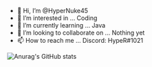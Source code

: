 - 👋 Hi, I’m @HyperNuke45
- 👀 I’m interested in ... Coding
- 🌱 I’m currently learning ... Java
- 💞️ I’m looking to collaborate on ... Nothing yet
- 📫 How to reach me ... Discord: HypeR#1021

![Anurag's GitHub stats](https://github-readme-stats.vercel.app/api?username=HyperNuke45&show_icons=true&theme=radical)
